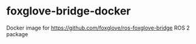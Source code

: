 # foxglove-bridge-docker
Docker image for https://github.com/foxglove/ros-foxglove-bridge ROS 2 package
